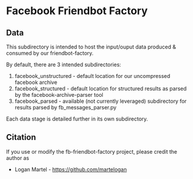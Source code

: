 # Facebook Friendbot Factory

## Data

This subdirectory is intended to host the input/ouput data produced & consumed by our friendbot-factory.

By default, there are 3 intended subdirectories:

1. facebook_unstructured - default location for our uncompressed facebook archive
2. facebook_structured - default location for structured results as parsed by the facebook-archive-parser tool
3. facebook_parsed - available (not currently leveraged) subdirectory for results parsed by fb\_messages\_parser.py

Each data stage is detailed further in its own subdirectory.

## Citation

If you use or modify the fb-friendbot-factory project, please credit the author as

* Logan Martel - https://github.com/martelogan
